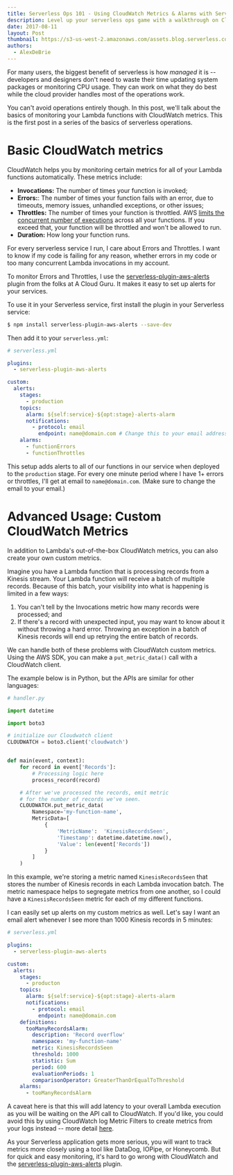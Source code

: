 ```yaml
---
title: Serverless Ops 101 - Using CloudWatch Metrics & Alarms with Serverless Functions
description: Level up your serverless ops game with a walkthrough on CloudWatch metrics and alarms
date: 2017-08-11
layout: Post
thumbnail: https://s3-us-west-2.amazonaws.com/assets.blog.serverless.com/cloudwatch+metrics.jpg
authors:
  - AlexDeBrie
---
```


For many users, the biggest benefit of serverless is how _managed_ it is -- developers and designers don't need to waste their time updating system packages or monitoring CPU usage. They can work on what they do best while the cloud provider handles most of the operations work.

You can't avoid operations entirely though. In this post, we'll talk about the basics of monitoring your Lambda functions with CloudWatch metrics. This is the first post in a series of the basics of serverless operations.

# Basic CloudWatch metrics

CloudWatch helps you by monitoring certain metrics for all of your Lambda functions automatically. These metrics include:

- **Invocations:** The number of times your function is invoked;
- **Errors:**: The number of times your function fails with an error, due to timeouts, memory issues, unhandled exceptions, or other issues;
- **Throttles:** The number of times your function is throttled. AWS [limits the concurrent number of executions](http://docs.aws.amazon.com/lambda/latest/dg/concurrent-executions.html) across all your functions. If you exceed that, your function will be throttled and won't be allowed to run.
- **Duration:** How long your function runs.

For every serverless service I run, I care about Errors and Throttles. I want to know if my code is failing for any reason, whether errors in my code or too many concurrent Lambda invocations in my account.

To monitor Errors and Throttles, I use the [serverless-plugin-aws-alerts](https://github.com/ACloudGuru/serverless-plugin-aws-alerts) plugin from the folks at A Cloud Guru. It makes it easy to set up alerts for your services.

To use it in your Serverless service, first install the plugin in your Serverless service:

```bash
$ npm install serverless-plugin-aws-alerts --save-dev
```

Then add it to your `serverless.yml`:

```yaml
# serverless.yml

plugins:
  - serverless-plugin-aws-alerts

custom:
  alerts:
    stages:
      - production
    topics:
      alarm: ${self:service}-${opt:stage}-alerts-alarm
      notifications:
        - protocol: email
          endpoint: name@domain.com # Change this to your email address
    alarms:
      - functionErrors
      - functionThrottles
```

This setup adds alerts to all of our functions in our service when deployed to the `production` stage. For every one minute period where I have 1+ errors or throttles, I'll get at email to `name@domain.com`. (Make sure to change the email to your email.)

# Advanced Usage: Custom CloudWatch Metrics

In addition to Lambda's out-of-the-box CloudWatch metrics, you can also create your own custom metrics.

Imagine you have a Lambda function that is processing records from a Kinesis stream. Your Lambda function will receive a batch of multiple records. Because of this batch, your visibility into what is happening is limited in a few ways:

1. You can't tell by the Invocations metric how many records were processed; and
2. If there's a record with unexpected input, you may want to know about it without throwing a hard error. Throwing an exception in a batch of Kinesis records will end up retrying the entire batch of records.

We can handle both of these problems with CloudWatch custom metrics. Using the AWS SDK, you can make a `put_metric_data()` call with a CloudWatch client.

The example below is in Python, but the APIs are similar for other languages:

```python
# handler.py

import datetime

import boto3

# initialize our Cloudwatch client
CLOUDWATCH = boto3.client('cloudwatch')


def main(event, context):
    for record in event['Records']:
        # Processing logic here
        process_record(record)

    # After we've processed the records, emit metric
    # for the number of records we've seen.
    CLOUDWATCH.put_metric_data(
        Namespace='my-function-name',
        MetricData=[
            {
                'MetricName':  'KinesisRecordsSeen',
                'Timestamp': datetime.datetime.now(),
                'Value': len(event['Records'])
            }
        ]
    )
```

In this example, we're storing a metric named `KinesisRecordsSeen` that stores the number of Kinesis records in each Lambda invocation batch. The metric namespace helps to segregate metrics from one another, so I could have a `KinesisRecordsSeen` metric for each of my different functions.

I can easily set up alerts on my custom metrics as well. Let's say I want an email alert whenever I see more than 1000 Kinesis records in 5 minutes:

```yaml
# serverless.yml

plugins:
  - serverless-plugin-aws-alerts

custom:
  alerts:
    stages:
      - producton
    topics:
      alarm: ${self:service}-${opt:stage}-alerts-alarm
      notifications:
        - protocol: email
          endpoint: name@domain.com
    definitions:
      tooManyRecordsAlarm:
        description: 'Record overflow'
        namespace: 'my-function-name'
        metric: KinesisRecordsSeen
        threshold: 1000
        statistic: Sum
        period: 600
        evaluationPeriods: 1
        comparisonOperator: GreaterThanOrEqualToThreshold
    alarms:
      - tooManyRecordsAlarm
```

A caveat here is that this will add latency to your overall Lambda execution as you will be waiting on the API call to CloudWatch. If you'd like, you could avoid this by using CloudWatch log Metric Filters to create metrics from your logs instead -- more detail [here](http://docs.aws.amazon.com/AmazonCloudWatch/latest/logs/MonitoringLogData.html).

As your Serverless application gets more serious, you will want to track metrics more closely using a tool like DataDog, IOPipe, or Honeycomb. But for quick and easy monitoring, it's hard to go wrong with CloudWatch and the [serverless-plugin-aws-alerts](https://github.com/ACloudGuru/serverless-plugin-aws-alerts) plugin.
